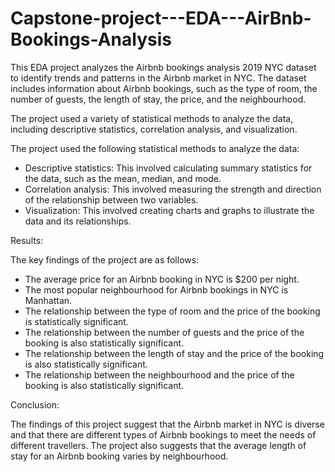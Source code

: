 # Capstone-project---EDA---AirBnb-Bookings-Analysis

This EDA project analyzes the Airbnb bookings analysis 2019 NYC dataset to identify trends and patterns in the Airbnb market in NYC. The dataset includes information about Airbnb bookings, such as the type of room, the number of guests, the length of stay, the price, and the neighbourhood.

The project used a variety of statistical methods to analyze the data, including descriptive statistics, correlation analysis, and visualization.

The project used the following statistical methods to analyze the data:
- Descriptive statistics: This involved calculating summary statistics for the data, such as the mean, median, and mode.
- Correlation analysis: This involved measuring the strength and direction of the relationship between two variables.
- Visualization: This involved creating charts and graphs to illustrate the data and its relationships.

Results:

The key findings of the project are as follows:

- The average price for an Airbnb booking in NYC is $200 per night.
- The most popular neighbourhood for Airbnb bookings in NYC is Manhattan.
- The relationship between the type of room and the price of the booking is statistically significant.
- The relationship between the number of guests and the price of the booking is also statistically significant.
- The relationship between the length of stay and the price of the booking is also statistically significant.
- The relationship between the neighbourhood and the price of the booking is also statistically significant.

Conclusion:

The findings of this project suggest that the Airbnb market in NYC is diverse and that there are different types of Airbnb bookings to meet the needs of different travellers. The project also suggests that the average length of stay for an Airbnb booking varies by neighbourhood.
